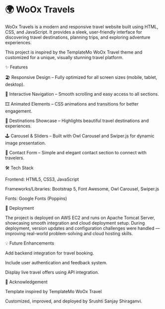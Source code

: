 # 🌍 WoOx Travels

WoOx Travels is a modern and responsive travel website built using HTML, CSS, and JavaScript. It provides a sleek, user-friendly interface for discovering travel destinations, planning trips, and exploring adventure experiences.

This project is inspired by the TemplateMo WoOx Travel theme and customized for a unique, visually stunning travel platform.

✨ Features

🏖️ Responsive Design – Fully optimized for all screen sizes (mobile, tablet, desktop).

🧭 Interactive Navigation – Smooth scrolling and easy access to all sections.

🎞️ Animated Elements – CSS animations and transitions for better engagement.

🧳 Destinations Showcase – Highlights beautiful travel destinations and experiences.

🕹️ Carousel & Sliders – Built with Owl Carousel and Swiper.js for dynamic image presentation.

💬 Contact Form – Simple and elegant contact section to connect with travelers.

🛠️ Tech Stack

Frontend: HTML5, CSS3, JavaScript

Frameworks/Libraries: Bootstrap 5, Font Awesome, Owl Carousel, Swiper.js

Fonts: Google Fonts (Poppins)

🚀 Deployment

The project is deployed on AWS EC2 and runs on Apache Tomcat Server, showcasing smooth integration and cloud deployment setup.
During deployment, version updates and configuration challenges were handled — improving real-world problem-solving and cloud hosting skills.


💡 Future Enhancements

Add backend integration for travel booking.

Include user authentication and feedback system.

Display live travel offers using API integration.

🙌 Acknowledgement

Template inspired by TemplateMo WoOx Travel

Customized, improved, and deployed by Srushti Sanjay Shiraganvi.
